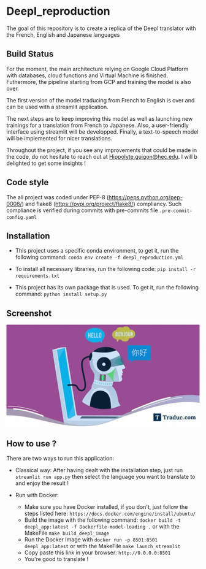 # Deepl_reproduction
The goal of this repository is to create a replica of the Deepl translator with the French, English and Japanese languages

## Build Status

For the moment, the main architecture relying on Google Cloud Platform with databases, cloud functions and Virtual Machine is finished. Futhermore, the pipeline starting from GCP and training the model is also over.

The first version of the model traducing from French to English is over and can be used with a streamlit application.

The next steps are to keep improving this model as well as launching new trainings for a translation from French to Japanese.
Also, a user-friendly interface using streamlit will be developped. Finally, a text-to-speech model will be implemented for nicer translations.

Throughout the project, if you see any improvements that could be made in the code, do not hesitate to reach out at
Hippolyte.guigon@hec.edu. I will b delighted to get some insights !

## Code style

The all project was coded under PEP-8 (https://peps.python.org/pep-0008/) and flake8 (https://pypi.org/project/flake8/) compliancy. Such compliance is verified during commits with pre-commits file ```.pre-commit-config.yaml```

## Installation

* This project uses a specific conda environment, to get it, run the following command: ```conda env create -f deepl_reproduction.yml```

* To install all necessary libraries, run the following code: ```pip install -r requirements.txt```

* This project has its own package that is used. To get it, run the following command: ```python install setup.py```

## Screenshot

![alt text](https://raw.githubusercontent.com/HippolyteGuigon/Deepl_reproduction/main/ressources/logo.webp)


## How to use ?

There are two ways to run this application:

* Classical way: After having dealt with the installation step, just run ```streamlit run app.py``` then select the language you want to translate to and enjoy the result !

* Run with Docker:
    * Make sure you have Docker installed, if you don't, just follow the steps listed here: ```https://docs.docker.com/engine/install/ubuntu/```
    * Build the image with the following command: ```docker build -t deepl_app:latest -f Dockerfile-model-loading .``` or with the MakeFile ```make build_deepl_image```
    * Run the Docker Image with ```docker run -p 8501:8501 deepl_app:latest``` or with the MakeFile ```make launch_streamlit```
    * Copy paste this link in your browser: ```http://0.0.0.0:8501```
    * You're good to translate !